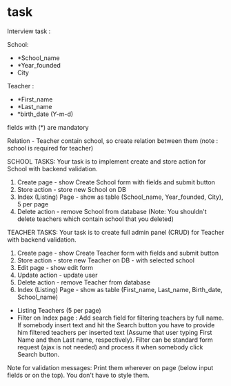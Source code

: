 # task

Interview task :

School:
-	*School_name
-	*Year_founded
-	City

Teacher :
-	*First_name
-	*Last_name
-	*birth_date (Y-m-d)

fields with (*) are mandatory

Relation - Teacher contain school, so create relation between them (note : school is required for teacher)

SCHOOL TASKS:
Your task is to implement create and store action for School with backend validation.
1.	Create page - show Create School form with fields and submit button
2.	Store action - store new School on DB
3.	Index (Listing) Page -  show as table (School_name, Year_founded, City), 5 per page
4.	Delete action - remove School from database (Note: You shouldn't delete teachers which contain school that you deleted)

TEACHER TASKS:
Your task is to create full admin panel (CRUD) for Teacher with backend validation.
1.	Create page - show Create Teacher form with fields and submit button
2.	Store action - store new Teacher on DB - with selected school
3.	Edit page - show edit form
4.	Update action - update user
5.	Delete action - remove Teacher from database
6.	Index (Listing) Page - show as table (First_name, Last_name, Birth_date, School_name)
-	Listing Teachers (5 per page)
-	Filter on Index page : Add search field for filtering teachers by full name. If somebody insert text and hit the Search button you have to provide him filtered teachers per inserted text (Assume that user typing First Name and then Last name, respectively). 
Filter can be standard form request (ajax is not needed) and process it when somebody click Search button.

Note for validation messages: Print them wherever on page (below input fields or on the top). You don't have to style them.
